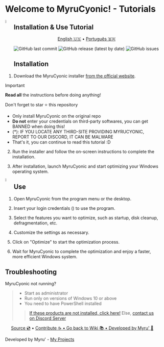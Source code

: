 <h1 allign="center">
    Welcome to MyruCyonic! - Tutorials 
</h1>

<picture><img align="left" src="https://github.com/worbadillitics/MyruCyonic/tree/stable/assets/install_icon.jpg" width="5%"/></picture>
## Installation & Use Tutorial

<p align="center">
  <a href="https://github.com/worbadillitics/MyruCyonic/blob/stable/docs/bookmarks/installation/en-us.md">English 🇺🇸</a>
  •
  <a href="https://github.com/worbadillitics/MyruCyonic/blob/stable/docs/bookmarks/installataion/pt-br.md">Português 🇧🇷</a>
</p>


<p align="center">
   <a>

   ![GitHub last commit](https://img.shields.io/github/last-commit/Worbadillitics/MyruCyonic)
   ![GitHub release (latest by date)](https://img.shields.io/github/v/release/Worbadillitics/MyruCyonic)
   ![GitHub issues](https://img.shields.io/github/issues/Worbadillitics/MyruCyonic)
  </a>  
</p>

## Installation


1. Download the MyruCyonic installer [from the official website](https://github.com/worbadillitics/MyruCyonic/releases/).

> [!IMPORTANT]
> **Read all** the instructions before doing anything!
> 
> Don't forget to star ⭐ this repository
> - Only install MyruCyonic on the original repo
> - **Do not** enter your credentials on third-party softwares, you can get BANNED when doing this!
> - (*): IF YOU LOCATE ANY THIRD-SITE PROVIDING MYRUCYONIC, REPORT TO OUR DISCORD, IT CAN BE MALWARE
> - That's it, you can continue to read this tutorial :D


2. Run the installer and follow the on-screen instructions to complete the installation.

3. After installation, launch MyruCyonic and start optimizing your Windows operating system.


<picture><img align="left" src="https://github.com/worbadillitics/MyruCyonic/tree/stable/assets/user_icon.jpg" width="5%"/></picture>
## Use


1. Open MyruCyonic from the program menu or the desktop.

2. Insert your login credentials () to use the program.

3. Select the features you want to optimize, such as startup, disk cleanup, defragmentation, etc.

4. Customize the settings as necessary.

5. Click on "Optimize" to start the optimization process.

6. Wait for MyruCyonic to complete the optimization and enjoy a faster, more efficient Windows system.

## Troubleshooting

MyruCyonic not running?
> - Start as administrator
> - Run only on versions of Windows 10 or above
> - You need to have PowerShell installed
>> [If these products are not installed, click here!](https://github.com/PowerShell/PowerShell/releases/download/v7.4.2/PowerShell-7.4.2-win-x64.msi)
>> Else, [contact us on Discord Server](https://discord.gg/a5tXD92Y38)

<final-de-pagina>

<watermark-footer>

<p align="center">
  <a href="https://github.com/worbadillitics/MyruCyonic">Source 💿</a>
  •
  <a href="https://github.com/worbadillitics/MyruCyonic/blob/stable/contribute.md">Contribute ☕
  •
  <a href="https://github.com/worbadillitics/MyruCyonic/blob/stable/readme.md">Go back to Wiki 📚
  •
  <a href="https://github.com/worbadillitics/">Developed by Myru' 🎈
  </a>
  
</p>

</watermark-footer>

Developed by Myru' - [My Projects](https://github.com/Worbadillitics)

<final-de-pagina>
